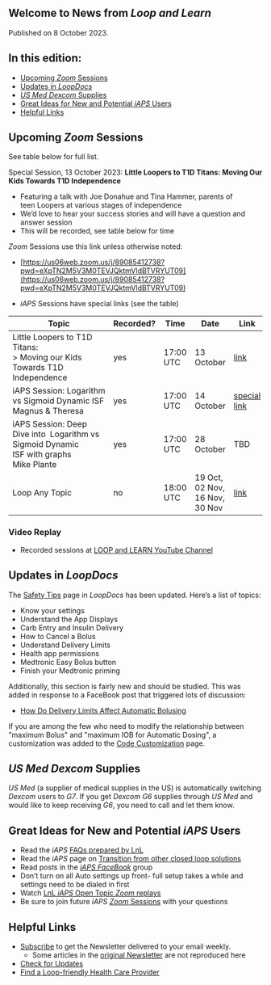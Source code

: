 ## Welcome to News from&nbsp;_<span translate="no">Loop and Learn</span>_

Published on 8 October 2023.

## In this edition:

* [Upcoming *Zoom* Sessions](#upcoming-zoom-sessions)
* [Updates in&nbsp;_<span translate="no">LoopDocs</span>_](#updates-inloopdocs)
* [*US Med* *Dexcom* Supplies](#us-med-dexcom-supplies)
* [Great Ideas for New and Potential&nbsp;_<span translate="no">iAPS</span>_&nbsp;Users](#great-ideas-for-new-and-potentialiaps-users)
* [Helpful Links](#helpful-links)

## Upcoming *Zoom* Sessions

See table below for full list.

Special Session, 13 October 2023: **<span translate="no">Little Loopers<span translate="no">&nbsp;to T1D Titans: Moving Our Kids Towards T1D Independence**

* Featuring a talk with Joe Donahue and Tina Hammer, parents of teen&nbsp;<span translate="no">Loopers<span translate="no">&nbsp;at various stages of independence
* We’d love to hear your success stories and will have a question and answer session
* This will be recorded, see table below for time

*Zoom* Sessions use this link unless otherwise noted:

* [https://us06web.zoom.us/j/89085412738?pwd=eXpTN2M5V3M0TEVJQktmVldBTVRYUT09](https://us06web.zoom.us/j/89085412738?pwd=eXpTN2M5V3M0TEVJQktmVldBTVRYUT09)

* _<span translate="no">iAPS</span>_&nbsp;Sessions have special links (see the table)

| Topic | Recorded? | Time | Date | Link |
| - | - | - | - | - |
| <span translate="no">Little Loopers to T1D Titans:</span><br>> Moving our Kids Towards T1D Independence | yes | 17:00 UTC | 13 October | [link](https://us06web.zoom.us/j/89085412738?pwd=eXpTN2M5V3M0TEVJQktmVldBTVRYUT09) |
| <span translate="no">iAPS</span>&nbsp;Session:&nbsp;<span translate="no">Logarithm vs Sigmoid Dynamic ISF</span><br>Magnus & Theresa | yes | 17:00 UTC | 14 October | [special link](https://us02web.zoom.us/j/85228518290) |
| <span translate="no">iAPS</span>&nbsp;Session: Deep Dive into &nbsp;<span translate="no">Logarithm vs Sigmoid Dynamic ISF</span>&nbsp;with graphs<br>Mike Plante | yes | 17:00 UTC | 28 October | TBD |
| <span translate="no">Loop</span>&nbsp;Any Topic | no | 18:00 UTC | 19 Oct,<br>02 Nov,<br>16 Nov,<br>30 Nov | [link](https://us06web.zoom.us/j/89085412738?pwd=eXpTN2M5V3M0TEVJQktmVldBTVRYUT09) |

### Video Replay

* Recorded sessions at&nbsp;[<span translate="no">LOOP and LEARN</span>&nbsp;YouTube Channel](https://www.youtube.com/c/loopandlearn)

## Updates in&nbsp;_<span translate="no">LoopDocs</span>_

The [Safety Tips](https://loopkit.github.io/loopdocs/faqs/safety-faqs/) page in&nbsp;_<span translate="no">LoopDocs</span>_&nbsp;has been updated. Here’s a list of topics:

* Know your settings
* Understand the App Displays
* Carb Entry and Insulin Delivery
* How to Cancel a Bolus
* Understand Delivery Limits
* Health app permissions
* Medtronic Easy Bolus button
* Finish your Medtronic priming

Additionally, this section is fairly new and should be studied. This was added in response to a FaceBook post that triggered lots of discussion:

* [How Do Delivery Limits Affect Automatic Bolusing](https://loopkit.github.io/loopdocs/faqs/algorithm-faqs/#how-do-delivery-limits-affect-automatic-dosing)

If you are among the few who need to modify the relationship between "maximum Bolus" and "maximum IOB for Automatic Dosing", a customization was added to the [Code Customization](https://loopkit.github.io/loopdocs/build/code-customization/) page.

## *US Med* *Dexcom* Supplies

*US Med* (a supplier of medical supplies in the US) is automatically switching *Dexcom* users to *G7*. If you get *Dexcom* *G6* supplies through *US Med* and would like to keep receiving *G6*, you need to call and let them know.

## Great Ideas for New and Potential&nbsp;_<span translate="no">iAPS</span>_&nbsp;Users

* Read the&nbsp;_<span translate="no">iAPS</span>_&nbsp;[FAQs prepared by LnL](https://acrobat.adobe.com/id/urn:aaid:sc:va6c2:ad03d99d-a48e-4a15-912b-8e208d5beebc)
* Read the&nbsp;_<span translate="no">iAPS</span>_&nbsp;page on [Transition from other closed&nbsp;<span translate="no">loop</span>&nbsp;solutions](https://iaps.readthedocs.io/en/main/Configuration/transition-qa.html)
* Read posts in the&nbsp;[_<span translate="no">iAPS FaceBook</span>_](https://www.facebook.com/groups/1351938092206709)&nbsp;group
* Don’t turn on all Auto settings up front- full setup takes a while and settings need to be dialed in first
* Watch [LnL&nbsp;_<span translate="no">iAPS</span>_&nbsp;Open Topic *Zoom* replays](https://www.youtube.com/playlist?list=PLfnu6D6qjfHv4D7P6ki_6oTIFrBfdVWc1)
* Be sure to join future&nbsp;_<span translate="no">iAPS</span>_&nbsp;[*Zoom* Sessions](#upcoming-zoom-sessions) with your questions


## Helpful Links

* [Subscribe](https://www.loopandlearn.org/newsletter-signup/) to get the Newsletter delivered to your email weekly.
    * Some articles in the [original Newsletter](https://www.loopandlearn.org/2022/10/19/loop-and-learn-newsletter/) are not reproduced here
* [Check for Updates](https://www.loopandlearn.org/version-updates/)
* [Find a&nbsp;<span translate="no">Loop</span>-friendly Health Care Provider](https://www.loopandlearn.org/hcp-recommendations/)

